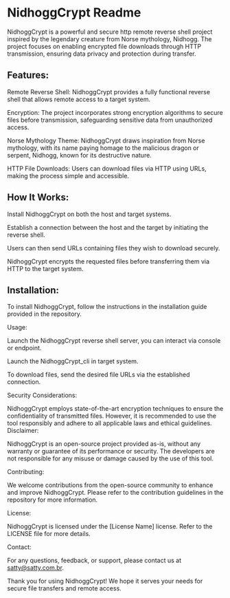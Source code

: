 # NidhoggCrypt Readme

NidhoggCrypt is a powerful and secure http remote reverse shell project inspired by the legendary creature from Norse mythology, Nidhogg. The project focuses on enabling encrypted file downloads through HTTP transmission, ensuring data privacy and protection during transfer.

## Features:

Remote Reverse Shell: NidhoggCrypt provides a fully functional reverse shell that allows remote access to a target system.

Encryption: The project incorporates strong encryption algorithms to secure files before transmission, safeguarding sensitive data from unauthorized access.

Norse Mythology Theme: NidhoggCrypt draws inspiration from Norse mythology, with its name paying homage to the malicious dragon or serpent, Nidhogg, known for its destructive nature.

HTTP File Downloads: Users can download files via HTTP using URLs, making the process simple and accessible.

## How It Works:

Install NidhoggCrypt on both the host and target systems.

Establish a connection between the host and the target by initiating the reverse shell.

Users can then send URLs containing files they wish to download securely.

NidhoggCrypt encrypts the requested files before transferring them via HTTP to the target system.

## Installation:

To install NidhoggCrypt, follow the instructions in the installation guide provided in the repository.

Usage:

Launch the NidhoggCrypt reverse shell server, you can interact via console or endpoint.

Launch the NidhoggCrypt_cli in target system.

To download files, send the desired file URLs via the established connection.

Security Considerations:

NidhoggCrypt employs state-of-the-art encryption techniques to ensure the confidentiality of transmitted files. However, it is recommended to use the tool responsibly and adhere to all applicable laws and ethical guidelines.
Disclaimer:

NidhoggCrypt is an open-source project provided as-is, without any warranty or guarantee of its performance or security. The developers are not responsible for any misuse or damage caused by the use of this tool.

Contributing:

We welcome contributions from the open-source community to enhance and improve NidhoggCrypt. Please refer to the contribution guidelines in the repository for more information.

License:

NidhoggCrypt is licensed under the [License Name] license. Refer to the LICENSE file for more details.

Contact:

For any questions, feedback, or support, please contact us at satty@satty.com.br.

Thank you for using NidhoggCrypt! We hope it serves your needs for secure file transfers and remote access.
